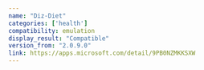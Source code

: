 ```yaml
---
name: "Diz-Diet"
categories: ['health']
compatibility: emulation
display_result: "Compatible"
version_from: "2.0.9.0"
link: https://apps.microsoft.com/detail/9PB0NZMKKSXW
---
```

